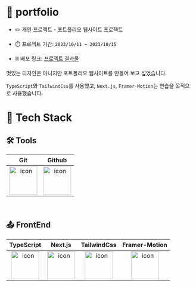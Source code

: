 # 📱 portfolio

- ✏️ 개인 프로젝트 - 포트폴리오 웹사이트 프로젝트

- ⏱️ 프로젝트 기간: `2023/10/11 ~ 2023/10/15`

- ⛓️ 배포 링크: [프로젝트 결과물](https://leehs-portfolio.vercel.app/)

멋있는 디자인은 아니지만 포트폴리오 웹사이트를 만들어 보고 싶었습니다.

`TypeScript`와 `TailwindCss`를 사용했고, `Next.js`, `Framer-Motion`는 연습을 목적으로 사용했습니다.<br />

# 🎩 Tech Stack

## 🛠️ Tools

|                                                                                    Git                                                                                     |                                                                                    Github                                                                                     |
| :------------------------------------------------------------------------------------------------------------------------------------------------------------------------: | :---------------------------------------------------------------------------------------------------------------------------------------------------------------------------: |
| <div style="display: flex; align-items: flex-start; justify-content: center;"><img src="https://cdn.simpleicons.org/git/F05032" alt="icon" width="75" height="75" /></div> | <div style="display: flex; align-items: flex-start; justify-content: center;"><img src="https://cdn.simpleicons.org/github/181717" alt="icon" width="75" height="75" /></div> |

<br />

## 📤 FrontEnd

|                                                                                    TypeScript                                                                                     |                                                                                      Next.js                                                                                      |                                                                                     TailwindCss                                                                                     |                                                                                 Framer-Motion                                                                                  |
| :-------------------------------------------------------------------------------------------------------------------------------------------------------------------------------: | :-------------------------------------------------------------------------------------------------------------------------------------------------------------------------------: | :---------------------------------------------------------------------------------------------------------------------------------------------------------------------------------: | :----------------------------------------------------------------------------------------------------------------------------------------------------------------------------: |
| <div style="display: flex; align-items: flex-start; justify-content: center;"><img src="https://cdn.simpleicons.org/typescript/3178C6" alt="icon" width="75" height="75" /></div> | <div style="display: flex; align-items: flex-start; justify-content: center;"><img src="https://cdn.simpleicons.org/nextdotjs/#000000" alt="icon" width="75" height="75" /></div> | <div style="display: flex; align-items: flex-start; justify-content: center;"><img src="https://cdn.simpleicons.org/tailwindcss/#06B6D4" alt="icon" width="75" height="75" /></div> | <div style="display: flex; align-items: flex-start; justify-content: center;"><img src="https://cdn.simpleicons.org/framer/#0055FF" alt="icon" width="75" height="75" /></div> |
